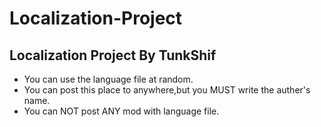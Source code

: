 # Localization-Project
Localization Project By TunkShif
-------------------------------
* You can use the language file at random.
* You can post this place to anywhere,but you MUST write the auther's name.
* You can NOT post ANY mod with language file.
